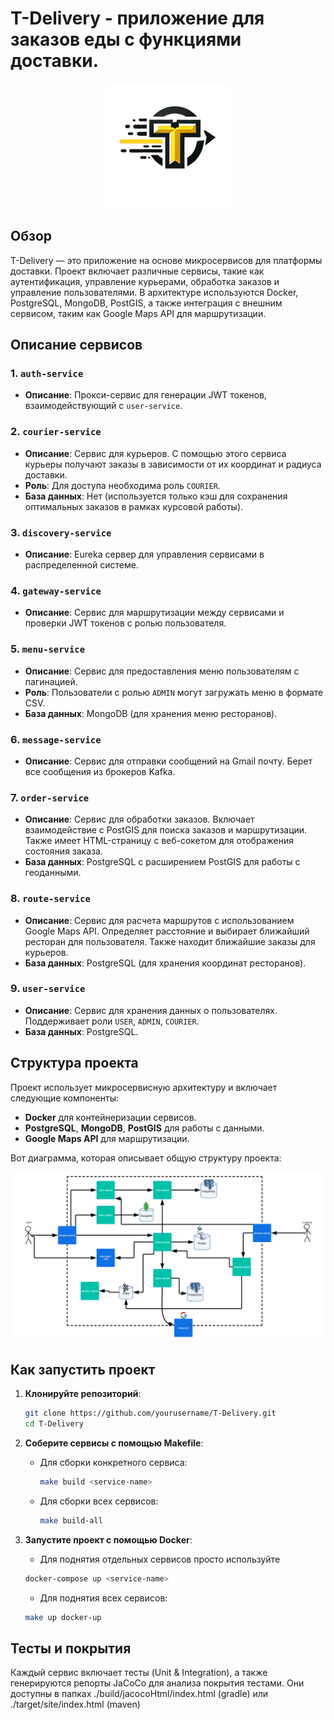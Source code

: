 # T-Delivery - приложение для заказов еды с функциями доставки.

<div align="center">
    <img src="assets/t-delivery.png" alt="Логотип" width="200"/>
</div>

## Обзор
T-Delivery — это приложение на основе микросервисов для платформы 
доставки. Проект включает различные сервисы, 
такие как аутентификация, управление курьерами, 
обработка заказов и управление пользователями. 
В архитектуре используются Docker, PostgreSQL, MongoDB, PostGIS, 
а также интеграция с внешним сервисом, таким как Google Maps API 
для маршрутизации.

## Описание сервисов

### 1. `auth-service`
- **Описание**: Прокси-сервис для генерации JWT токенов, взаимодействующий с `user-service`.

### 2. `courier-service`
- **Описание**: Сервис для курьеров. С помощью этого сервиса курьеры получают заказы в зависимости от их координат и радиуса доставки.
- **Роль**: Для доступа необходима роль `COURIER`.
- **База данных**: Нет (используется только кэш для сохранения оптимальных заказов в рамках курсовой работы).

### 3. `discovery-service`
- **Описание**: Eureka сервер для управления сервисами в распределенной системе.

### 4. `gateway-service`
- **Описание**: Сервис для маршрутизации между сервисами и проверки JWT токенов с ролью пользователя.

### 5. `menu-service`
- **Описание**: Сервис для предоставления меню пользователям с пагинацией.
- **Роль**: Пользователи с ролью `ADMIN` могут загружать меню в формате CSV.
- **База данных**: MongoDB (для хранения меню ресторанов).

### 6. `message-service`
- **Описание**: Сервис для отправки сообщений на Gmail почту. Берет все сообщения из брокеров Kafka.

### 7. `order-service`
- **Описание**: Сервис для обработки заказов. Включает взаимодействие с PostGIS для поиска заказов и маршрутизации. Также имеет HTML-страницу с веб-сокетом для отображения состояния заказа.
- **База данных**: PostgreSQL с расширением PostGIS для работы с геоданными.

### 8. `route-service`
- **Описание**: Сервис для расчета маршрутов с использованием Google Maps API. Определяет расстояние и выбирает ближайший ресторан для пользователя. Также находит ближайшие заказы для курьеров.
- **База данных**: PostgreSQL (для хранения координат ресторанов).

### 9. `user-service`
- **Описание**: Сервис для хранения данных о пользователях. Поддерживает роли `USER`, `ADMIN`, `COURIER`.
- **База данных**: PostgreSQL.

## Структура проекта

Проект использует микросервисную архитектуру и включает следующие компоненты:
- **Docker** для контейнеризации сервисов.
- **PostgreSQL**, **MongoDB**, **PostGIS** для работы с данными.
- **Google Maps API** для маршрутизации.

Вот диаграмма, которая описывает общую структуру проекта:

![Структура проекта](/assets/project-diagram.png)

## Как запустить проект

1. **Клонируйте репозиторий**:
    ```bash
    git clone https://github.com/yourusername/T-Delivery.git
    cd T-Delivery
    ```

2. **Соберите сервисы с помощью Makefile**:

    - Для сборки конкретного сервиса:
      ```bash
      make build <service-name>
      ```

    - Для сборки всех сервисов:
      ```bash
      make build-all
      ```

3. **Запустите проект с помощью Docker**:
    - Для поднятия отдельных сервисов просто используйте 
    ```bash
    docker-compose up <service-name>
   ```
    - Для поднятия всех сервисов:
    ```bash
    make up docker-up
    ```

## Тесты и покрытия

Каждый сервис включает тесты (Unit & Integration), а также генерируются репорты JaCoCo для анализа покрытия тестами. 
Они доступны в папках ./build/jacocoHtml/index.html (gradle) или ./target/site/index.html (maven)

